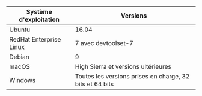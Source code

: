 | Système d'exploitation | Versions |  
|------------------|----------|
| Ubuntu  |  16.04 |
| RedHat Enterprise Linux | 7 avec devtoolset-7 |
| Debian  | 9 |
| macOS   | High Sierra et versions ultérieures |
| Windows | Toutes les versions prises en charge, 32 bits et 64 bits |